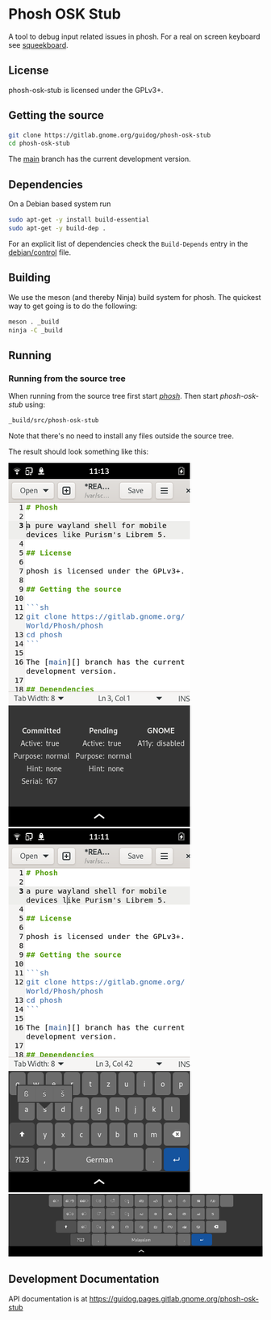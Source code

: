# Phosh OSK Stub

A tool to debug input related issues in phosh. For a real on screen keyboard
see [squeekboard][].

## License

phosh-osk-stub is licensed under the GPLv3+.

## Getting the source

```sh
git clone https://gitlab.gnome.org/guidog/phosh-osk-stub
cd phosh-osk-stub
```

The [main][] branch has the current development version.

## Dependencies
On a Debian based system run

```sh
sudo apt-get -y install build-essential
sudo apt-get -y build-dep .
```

For an explicit list of dependencies check the `Build-Depends` entry in the
[debian/control][] file.

## Building

We use the meson (and thereby Ninja) build system for phosh.  The quickest
way to get going is to do the following:

```sh
meson . _build
ninja -C _build
```

## Running
### Running from the source tree
When running from the source tree first start *[phosh][]*.
Then start *phosh-osk-stub* using:

```sh
_build/src/phosh-osk-stub
```

Note that there's no need to install any files outside the source tree.

The result should look something like this:

![debug surface](screenshots/pos-dbg.png)
![character popover](screenshots/pos-de.png)
![inscript/malayalam](screenshots/pos-wide-in+mal.png)

## Development Documentation

API documentation is at https://guidog.pages.gitlab.gnome.org/phosh-osk-stub

[main]: https://gitlab.gnome.org/guidog/phosh-osk-stub/-/tree/main
[.gitlab-ci.yml]: https://gitlab.gnome.org/guidog/phosh-osk-stub/-/blob/main/.gitlab-ci.yml
[debian/control]:https://gitlab.gnome.org/guidog/phosh-osk-stub/-/blob/main/debian/control
[phosh]: https://gitlab.gnome.org/World/Phosh/phosh
[squeekboard]: https://gitlab.gnome.org/World/Phosh/squeekboard
